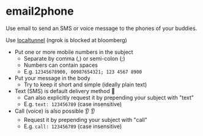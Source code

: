 email2phone
===========

Use email to send an SMS or voice message to the phones of your buddies.

Use [localtunnel](https://localtunnel.me/) (ngrok is blocked at bloomberg)

- Put one or more mobile numbers in the subject
  - Separate by comma (,) or semi-colon (;)
  - Numbers can contain spaces
  - E.g. `12345678900, 00987654321; 123 4567 8900`
- Put your message in the body
  - Try to keep it short and simple (ideally plain text)
- Text (SMS) is default delivery method :eyes:
  - Can also explicitly request it by prepending your subject with "text"
  - E.g. `text: 123456789` (case insensitive)
- Call (voice) is also possible :ear: :ear:
  - Request it by prepending your subject with "call"
  - E.g. `call: 123456789` (case insensitive)
